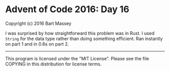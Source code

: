# Advent of Code 2016: Day 16
Copyright (c) 2016 Bart Massey

I was surprised by how straightforward this problem was in
Rust. I used `String` for the data type rather than doing
something efficient. Ran instantly on part 1 and in 0.6s on
part 2.

---

This program is licensed under the "MIT License".
Please see the file COPYING in this distribution
for license terms.

